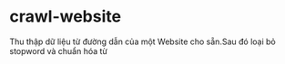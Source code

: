# crawl-website
Thu thập dữ liệu từ đường dẫn của một Website cho sẵn.Sau đó loại bỏ stopword và chuẩn hóa từ
